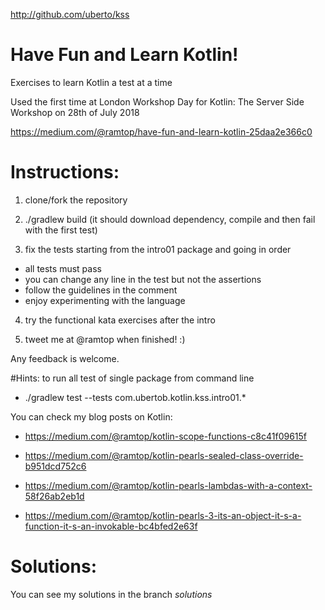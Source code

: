 http://github.com/uberto/kss


# Have Fun and Learn Kotlin!

Exercises to learn Kotlin a test at a time

Used the first time at London Workshop Day for Kotlin: The Server Side Workshop on 28th of July 2018

https://medium.com/@ramtop/have-fun-and-learn-kotlin-25daa2e366c0


# Instructions:

1) clone/fork the repository

2) ./gradlew build (it should download dependency, compile and then fail with the first test)


3) fix the tests starting from the intro01 package and going in order
 - all tests must pass
 - you can change any line in the test but not the assertions
 - follow the guidelines in the comment
 - enjoy experimenting with the language

4) try the functional kata exercises after the intro

5) tweet me at @ramtop when finished! :)

Any feedback is welcome.


#Hints:
 to run all test of single package from command line
 - ./gradlew test --tests com.ubertob.kotlin.kss.intro01.*
 
You can check my blog posts on Kotlin:

- https://medium.com/@ramtop/kotlin-scope-functions-c8c41f09615f

- https://medium.com/@ramtop/kotlin-pearls-sealed-class-override-b951dcd752c6

- https://medium.com/@ramtop/kotlin-pearls-lambdas-with-a-context-58f26ab2eb1d

- https://medium.com/@ramtop/kotlin-pearls-3-its-an-object-it-s-a-function-it-s-an-invokable-bc4bfed2e63f


# Solutions:

You can see my solutions in the branch *solutions*
